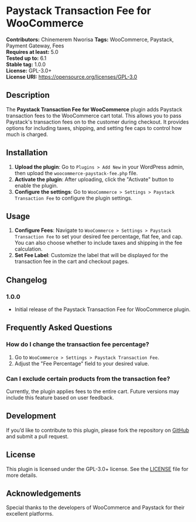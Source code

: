 # Paystack Transaction Fee for WooCommerce

**Contributors:** Chinemerem Nworisa
**Tags:** WooCommerce, Paystack, Payment Gateway, Fees  
**Requires at least:** 5.0  
**Tested up to:** 6.1  
**Stable tag:** 1.0.0  
**License:** GPL-3.0+  
**License URI:** https://opensource.org/licenses/GPL-3.0

## Description

The **Paystack Transaction Fee for WooCommerce** plugin adds Paystack transaction fees to the WooCommerce cart total. This allows you to pass Paystack's transaction fees on to the customer during checkout. It provides options for including taxes, shipping, and setting fee caps to control how much is charged.

## Installation

1. **Upload the plugin**: Go to `Plugins > Add New` in your WordPress admin, then upload the `woocommerce-paystack-fee.php` file.
2. **Activate the plugin**: After uploading, click the "Activate" button to enable the plugin.
3. **Configure the settings**: Go to `WooCommerce > Settings > Paystack Transaction Fee` to configure the plugin settings.

## Usage

1. **Configure Fees**: Navigate to `WooCommerce > Settings > Paystack Transaction Fee` to set your desired fee percentage, flat fee, and cap. You can also choose whether to include taxes and shipping in the fee calculation.
2. **Set Fee Label**: Customize the label that will be displayed for the transaction fee in the cart and checkout pages.

## Changelog

### 1.0.0
* Initial release of the Paystack Transaction Fee for WooCommerce plugin.

## Frequently Asked Questions

### How do I change the transaction fee percentage?

1. Go to `WooCommerce > Settings > Paystack Transaction Fee`.
2. Adjust the "Fee Percentage" field to your desired value.

### Can I exclude certain products from the transaction fee?

Currently, the plugin applies fees to the entire cart. Future versions may include this feature based on user feedback.


## Development

If you’d like to contribute to this plugin, please fork the repository on [GitHub](https://github.com/hnworisa/woocommerce-paystack-fee) and submit a pull request.

## License

This plugin is licensed under the GPL-3.0+ license. See the [LICENSE](LICENSE) file for more details.

## Acknowledgements

Special thanks to the developers of WooCommerce and Paystack for their excellent platforms.
